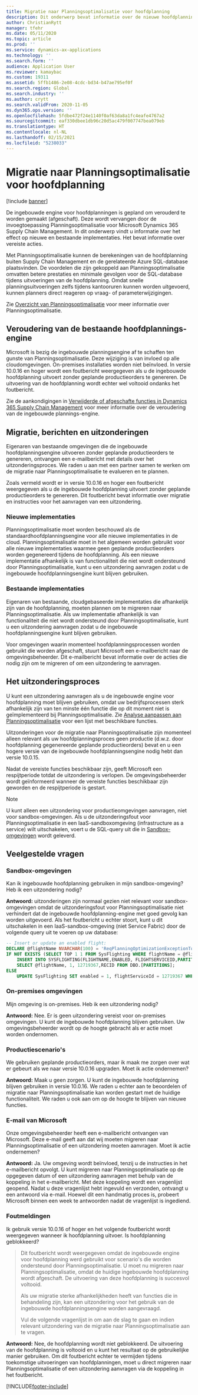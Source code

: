 ```yaml
---
title: Migratie naar Planningsoptimalisatie voor hoofdplanning
description: Dit onderwerp bevat informatie over de nieuwe hoofdplannings-engine, Planningsoptimalisatie, en migratie van de bestaande engine.
author: ChristianRytt
manager: tfehr
ms.date: 05/11/2020
ms.topic: article
ms.prod: ''
ms.service: dynamics-ax-applications
ms.technology: ''
ms.search.form: ''
audience: Application User
ms.reviewer: kamaybac
ms.custom: 19311
ms.assetid: 5ffb1486-2e08-4cdc-bd34-b47ae795ef0f
ms.search.region: Global
ms.search.industry: ''
ms.author: crytt
ms.search.validFrom: 2020-11-05
ms.dyn365.ops.version: ''
ms.openlocfilehash: 5fdbe472f24e1140f0af63da8a1fc4eafe4767a2
ms.sourcegitcommit: eaf330dbee1db96c20d5ac479f007747bea079eb
ms.translationtype: HT
ms.contentlocale: nl-NL
ms.lasthandoff: 02/15/2021
ms.locfileid: "5238033"
---
```

# <a name="migration-to-planning-optimization-for-master-planning"></a>Migratie naar Planningsoptimalisatie voor hoofdplanning

[!include [banner](../includes/banner.md)]

De ingebouwde engine voor hoofdplanningen is gepland om verouderd te worden gemaakt (afgeschaft). Deze wordt vervangen door de invoegtoepassing Planningsoptimalisatie voor Microsoft Dynamics 365 Supply Chain Management. In dit onderwerp vindt u informatie over het effect op nieuwe en bestaande implementaties. Het bevat informatie over vereiste acties.

Met Planningsoptimalisatie kunnen de berekeningen van de hoofdplanning buiten Supply Chain Management en de gerelateerde Azure SQL-database plaatsvinden. De voordelen die zijn gekoppeld aan Planningsoptimalisatie omvatten betere prestaties en minimale gevolgen voor de SQL-database tijdens uitvoeringen van de hoofdplanning. Omdat snelle planningsuitvoeringen zelfs tijdens kantooruren kunnen worden uitgevoerd, kunnen planners direct reageren op vraag- of parameterwijzigingen.

Zie [Overzicht van Planningsoptimalisatie](planning-optimization/planning-optimization-overview.md) voor meer informatie over Planningsoptimalisatie.

## <a name="obsolescence-of-the-existing-master-planning-engine"></a>Veroudering van de bestaande hoofdplannings-engine

Microsoft is bezig de ingebouwde planningsengine af te schaffen ten gunste van Planningsoptimalisatie. Deze wijziging is van invloed op alle cloudomgevingen. On-premises installaties worden niet beïnvloed. In versie 10.0.16 en hoger wordt een foutbericht weergegeven als u de ingebouwde hoofdplanning uitvoert zonder geplande productieorders te genereren. De uitvoering van de hoofdplanning wordt echter wel voltooid ondanks het foutbericht.

Zie de aankondigingen in [Verwijderde of afgeschafte functies in Dynamics 365 Supply Chain Management](../get-started/removed-deprecated-features-scm-updates.md) voor meer informatie over de veroudering van de ingebouwde plannings-engine.

## <a name="migration-messages-and-exceptions"></a>Migratie, berichten en uitzonderingen

Eigenaren van bestaande omgevingen die de ingebouwde hoofdplanningsengine uitvoeren zonder geplande productieorders te genereren, ontvangen een e-mailbericht met details over het uitzonderingsproces. We raden u aan met een partner samen te werken om de migratie naar Planningsoptimalisatie te evalueren en te plannen.

Zoals vermeld wordt er in versie 10.0.16 en hoger een foutbericht weergegeven als u de ingebouwde hoofdplanning uitvoert zonder geplande productieorders te genereren. Dit foutbericht bevat informatie over migratie en instructies voor het aanvragen van een uitzondering.

### <a name="new-deployments"></a>Nieuwe implementaties

Planningsoptimalisatie moet worden beschouwd als de standaardhoofdplanningsengine voor alle nieuwe implementaties in de cloud. Planningsoptimalisatie moet in het algemeen worden gebruikt voor alle nieuwe implementaties waarmee geen geplande productieorders worden gegenereerd tijdens de hoofdplanning. Als een nieuwe implementatie afhankelijk is van functionaliteit die niet wordt ondersteund door Planningsoptimalisatie, kunt u een uitzondering aanvragen zodat u de ingebouwde hoofdplanningsengine kunt blijven gebruiken.

### <a name="existing-deployments"></a>Bestaande implementaties

Eigenaren van bestaande, cloudgebaseerde implementaties die afhankelijk zijn van de hoofdplanning, moeten plannen om te migreren naar Planningsoptimalisatie. Als uw implementatie afhankelijk is van functionaliteit die niet wordt ondersteund door Planningsoptimalisatie, kunt u een uitzondering aanvragen zodat u de ingebouwde hoofdplanningsengine kunt blijven gebruiken.

Voor omgevingen waarin momenteel hoofdplanningsprocessen worden gebruikt die worden afgeschaft, stuurt Microsoft een e-mailbericht naar de omgevingsbeheerder. Dit e-mailbericht bevat informatie over de acties die nodig zijn om te migreren of om een uitzondering te aanvragen.

## <a name="the-exception-process"></a>Het uitzonderingsproces

U kunt een uitzondering aanvragen als u de ingebouwde engine voor hoofdplanning moet blijven gebruiken, omdat uw bedrijfsprocessen sterk afhankelijk zijn van ten minste één functie die op dit moment niet is geïmplementeerd bij Planningsoptimalisatie. Zie [Analyse aanpassen aan Planningsoptimalisatie](planning-optimization/planning-optimization-fit-analysis.md) voor een lijst met beschikbare functies.

Uitzonderingen voor de migratie naar Planningsoptimalisatie zijn momenteel alleen relevant als uw hoofdplanningsproces geen productie (d.w.z. door hoofdplanning gegenereerde geplande productieorders) bevat en u een hogere versie van de ingebouwde hoofdplanningsengine nodig hebt dan versie 10.0.15.

Nadat de vereiste functies beschikbaar zijn, geeft Microsoft een respijtperiode totdat de uitzondering is verlopen. De omgevingsbeheerder wordt geïnformeerd wanneer de vereiste functies beschikbaar zijn geworden en de respijtperiode is gestart.

> [!NOTE]
> U kunt alleen een uitzondering voor productieomgevingen aanvragen, niet voor sandbox-omgevingen. Als u de uitzonderingsfout voor Planningsoptimalisatie in een IaaS-sandboxomgeving (infrastructure as a service) wilt uitschakelen, voert u de SQL-query uit die in [Sandbox-omgevingen](#faq-sandbox) wordt geleverd.

## <a name="frequently-asked-questions"></a>Veelgestelde vragen

### <a name="sandbox-environments"></a><a name="faq-sandbox"></a>Sandbox-omgevingen

Kan ik ingebouwde hoofdplanning gebruiken in mijn sandbox-omgeving? Heb ik een uitzondering nodig?

**Antwoord:** uitzonderingen zijn normaal gezien niet relevant voor sandbox-omgevingen omdat de uitzonderingsfout voor Planningsoptimalisatie niet verhindert dat de ingebouwde hoofdplanning-engine met goed gevolg kan worden uitgevoerd. Als het foutbericht u echter stoort, kunt u dit uitschakelen in een IaaS-sandbox-omgeving (niet Service Fabric) door de volgende query uit te voeren op uw database:

```sql
-- Insert or update an enabled flight:
DECLARE @flightName NVARCHAR(100) = 'ReqPlanningOptimizationExceptionToggle';
IF NOT EXISTS (SELECT TOP 1 1 FROM SysFlighting WHERE flightName = @flightName)
    INSERT INTO SYSFLIGHTING(FLIGHTNAME,ENABLED, FLIGHTSERVICEID,PARTITION)
    SELECT @flightName, 1, 12719367,RECID FROM DBO.[PARTITIONS];
ELSE
    UPDATE SysFlighting SET enabled = 1, flightServiceId = 12719367 WHERE flightName = @flightName;
```

### <a name="on-premises-environments"></a>On-premises omgevingen

Mijn omgeving is on-premises. Heb ik een uitzondering nodig?

**Antwoord:** Nee. Er is geen uitzondering vereist voor on-premises omgevingen. U kunt de ingebouwde hoofdplanning blijven gebruiken. Uw omgevingsbeheerder wordt op de hoogte gebracht als er actie moet worden ondernomen.

### <a name="production-scenarios"></a>Productiescenario's

We gebruiken geplande productieorders, maar ik maak me zorgen over wat er gebeurt als we naar versie 10.0.16 upgraden. Moet ik actie ondernemen?

**Antwoord:** Maak u geen zorgen. U kunt de ingebouwde hoofdplanning blijven gebruiken in versie 10.0.16. We raden u echter aan te beoordelen of migratie naar Planningsoptimalisatie kan worden gestart met de huidige functionaliteit. We raden u ook aan om op de hoogte te blijven van nieuwe functies.

### <a name="email-from-microsoft"></a>E-mail van Microsoft

Onze omgevingsbeheerder heeft een e-mailbericht ontvangen van Microsoft. Deze e-mail geeft aan dat wij moeten migreren naar Planningsoptimalisatie of een uitzondering moeten aanvragen. Moet ik actie ondernemen?

**Antwoord:** Ja. Uw omgeving wordt beïnvloed, tenzij u de instructies in het e-mailbericht opvolgt. U kunt migreren naar Planningsoptimalisatie op de opgegeven datum of een uitzondering aanvragen met behulp van de koppeling in het e-mailbericht. Met deze koppeling wordt een vragenlijst geopend. Nadat u deze vragenlijst hebt ingevuld en verzonden, ontvangt u een antwoord via e-mail. Hoewel dit een handmatig proces is, probeert Microsoft binnen een week te antwoorden nadat de vragenlijst is ingediend.

### <a name="error-messages"></a>Foutmeldingen

Ik gebruik versie 10.0.16 of hoger en het volgende foutbericht wordt weergegeven wanneer ik hoofdplanning uitvoer. Is hoofdplanning geblokkeerd?

> Dit foutbericht wordt weergegeven omdat de ingebouwde engine voor hoofdplanning werd gebruikt voor scenario's die worden ondersteund door Planningsoptimalisatie. U moet nu migreren naar Planningsoptimalisatie, omdat de huidige ingebouwde hoofdplanning wordt afgeschaft. De uitvoering van deze hoofdplanning is succesvol voltooid.
>
> Als uw migratie sterke afhankelijkheden heeft van functies die in behandeling zijn, kan een uitzondering voor het gebruik van de ingebouwde hoofdplanningsengine worden aangevraagd.
>
> Vul de volgende vragenlijst in om aan de slag te gaan en indien relevant uitzondering van de migratie naar Planningsoptimalisatie aan te vragen.

**Antwoord:** Nee, de hoofdplanning wordt niet geblokkeerd. De uitvoering van de hoofdplanning is voltooid en u kunt het resultaat op de gebruikelijke manier gebruiken. Om dit foutbericht echter te vermijden tijdens toekomstige uitvoeringen van hoofdplanningen, moet u direct migreren naar Planningsoptimalisatie of een uitzondering aanvragen via de koppeling in het foutbericht.


[!INCLUDE[footer-include](../../includes/footer-banner.md)]